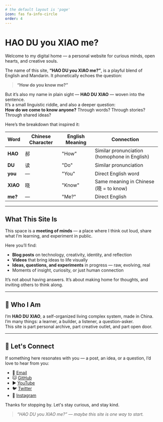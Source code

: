 ```yaml
---
# the default layout is 'page'
icon: fas fa-info-circle
order: 4
---
```


# HAO DU you XIAO me?

Welcome to my digital home — a personal website for curious minds, open hearts, and creative souls.

The name of this site, **“HAO DU you XIAO me?”**, is a playful blend of English and Mandarin. It phonetically echoes the question:

> **“How do you know me?”**

But it’s also my name in plain sight — **HAO DU XIAO** — woven into the sentence.  
It’s a small linguistic riddle, and also a deeper question:  
**How do we come to know anyone?** Through words? Through stories? Through shared ideas?

Here’s the breakdown that inspired it:

| Word     | Chinese Character | English Meaning | Connection                                   |
|----------|-------------------|------------------|----------------------------------------------|
| **HAO**  | 郝                 | "How"            | Similar pronunciation (homophone in English) |
| **DU**   | 读                 | "Do"             | Similar pronunciation                        |
| **you**  | —                 | "You"            | Direct English word                          |
| **XIAO** | 晓                 | "Know"           | Same meaning in Chinese (晓 = to know)        |
| **me?**  | —                 | "Me?"            | Direct English                               |

---

## What This Site Is

This space is a **meeting of minds** — a place where I think out loud, share what I’m learning, and experiment in public.  

Here you’ll find:

- **Blog posts** on technology, creativity, identity, and reflection  
- **Videos** that bring ideas to life visually  
- **Ideas, questions, and experiments** in progress — raw, evolving, real  
- Moments of insight, curiosity, or just human connection  

It’s not about having answers. It’s about making home for thoughts, and inviting others to think along.

---

## 👋 Who I Am

I’m **HAO DU XIAO**, a self-organized living complex system, made in China.  
I’m many things: a learner, a builder, a listener, a question-asker.  
This site is part personal archive, part creative outlet, and part open door.

---

## 🤝 Let's Connect

If something here resonates with you — a post, an idea, or a question, I’d love to hear from you:

- 📧 [Email](mailto:dhao1@binghamton.edu)  
- 🐱 [GitHub](https://github.com/dhao1)  
- ▶️ [YouTube](https://youtube.com/@haoduxiao)  
- 🐦 [Twitter](https://twitter.com/HaoDuxiao)  
- 📸 [Instagram](https://instagram.com/hao_duxiao)  

Thanks for stopping by. Let's stay curious, and stay kind.

> *“HAO DU you XIAO me?” — maybe this site is one way to start.*
